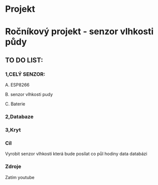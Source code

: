 # Projekt
<h1>Ročníkový projekt - senzor vlhkosti půdy</h1>
 <h2>TO DO LIST:</h2>
  <h3>1,CELÝ SENZOR:</h3>
    <p>A. ESP8266</p>
    <p>B. senzor vlhkosti pudy</p>
    <p>C. Baterie</p>

  <h3>2,Databaze</h3>
  <h3>3,Kryt</h3>
  
 <h3>Cíl</h3>
  <p>Vyrobit senzor vlhkosti která bude posílat co půl hodiny data databázi</p>

 <h3>Zdroje</h3>
  <p>Zatím youtube</p>

